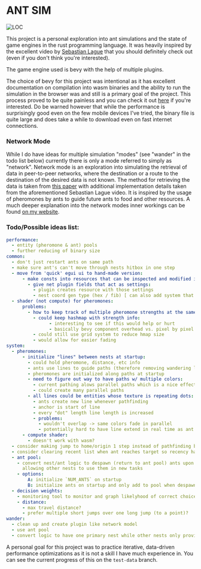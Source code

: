 # ANT SIM
![LOC](https://tokei.rs/b1/github/probably-neb/ant-sim?category=code)

This project is a personal exploration into ant simulations and the state of game engines in the rust programming language. It was heavily inspired by the excellent video by [Sebastian Lague](https://www.youtube.com/watch?v=X-iSQQgOd1A) that you should definitely check out (even if you don't think you're interested). 

The game engine used is bevy with the help of multiple plugins.

The choice of bevy for this project was intentional as it has excellent documentation on compilation into wasm binaries and the ability to run the simulation in the browser was and still is a primary goal of the project. This process proved to be quite painless and you can check it out [here](https://nebsite.website/ant_sim/bin/ant_sim.html) if you're interested. Do be warned however that while the performance is surprisingly good even on the few mobile devices I've tried, the binary file is quite large and does take a while to download even on fast internet connections.

### Network Mode
While I do have ideas for multiple simulation "modes" (see "wander" in the todo list below) currently there is only a mode referred to simply as "network". Network mode is an exploration into simulating the retrieval of data in peer-to-peer networks, where the destination or a route to the destination of the desired data is not known. The method for retrieving the data is taken from [this paper](https://www.researchgate.net/publication/220109707_Biology-Inspired_Optimizations_of_Peer-to-Peer_Overlay_Networks) with additional implementation details taken from the aforementioned Sebastian Lague video. It is inspired by the usage of pheromones by ants to guide future ants to food and other resources. A much deeper explanation into the network modes inner workings can be found [on my website](https://nebsite.website/ant_sim/ant_sim.html).

### Todo/Possible ideas list:
```yaml
performance:
  - entity (pheromone & ant) pools
  - further reducing of binary size
common:
  - don't just restart ants on same path
  - make sure ant's can't move through nests hitbox in one step
  - move from 'quick' egui ui to hand-made version:
      - make consts into resources that can be inspected and modified in egui:
        - give net plugin fields that act as settings:
          - plugin creates resource with those settings
          - nest coord gen type (hex / fib) [ can also add system that checks if plugin fields != resource and reloads ]
  - shader (not compute) for pheromones:
      problems:
        - how to keep track of multiple pheromone strengths at the same time:
          - could keep hashmap with strength info:
                - interesting to see if this would help or hurt
                - basically bevy component overhead vs. pixel by pixel hash map lookups
          - could still use grid system to reduce hmap size
          - would allow for easier fading
system:
  - pheromones:
      - initialize "lines" between nests at startup:
        - could hold pheromone, distance, etc info
        - ants use lines to guide paths (therefore removing wandering logic)
        - pheromones are initialized along paths at startup
        - need to figure out way to have paths w/ multiple colors:
          - current pathing alows parallel paths which is a nice effect
          - could create many parallel paths
        - all lines could be entities whose texture is repeating dots:
          - ants create new line whenever pathfinding
          - anchor is start of line
          - every "dot" length line length is increased
          - problems:
            - wouldn't overlap -> same colors fade in parallel
            - potentially hard to have line extend in real time as ant walks
      - compute shader:
        - doesn't work with wasm?
  - consider making jump to home/origin 1 step instead of pathfinding back (in theory more realistic because requests keeping track of where they came from is trivial)
  - consider clearing recent list when ant reaches target so recency has no impact on where ant goes after reaching target
  - ant pool:
    - convert nest/ant logic to despawn (return to ant pool) ants upon completion of mission
      allowing other nests to use them in new tasks
    - options:
        A: initialize `NUM_ANTS` on startup
        B: initialize ants on startup and only add to pool when despawned
  - decision weights:
    - monitoring tool to monitor and graph likelyhood of correct choices vs time to verify decision weights are effective
    - distance:
      - max travel distance?
      - prefer multiple short jumps over one long jump (to a point)?
wander:
  - clean up and create plugin like network model
  - use ant pool
  - convert logic to have one primary nest while other nests only provide food
```

A personal goal for this project was to practice iterative, data-driven performance optimizations as it is not a skill I have much experience in. You can see the current progress of this on the `test-data` branch.

